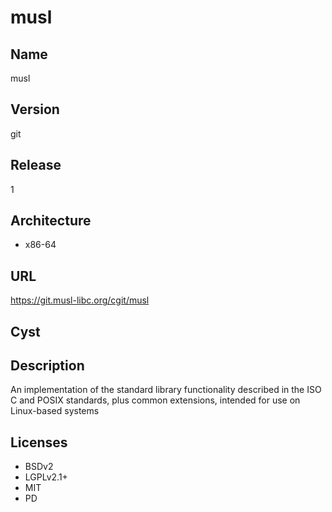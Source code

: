 # musl

## Name
musl

## Version
git

## Release
1

## Architecture
* x86-64

## URL
https://git.musl-libc.org/cgit/musl

## Cyst

## Description
An implementation of the standard library functionality described in the ISO C
and POSIX standards, plus common extensions, intended for use on Linux-based
systems

## Licenses
* BSDv2
* LGPLv2.1+
* MIT
* PD
